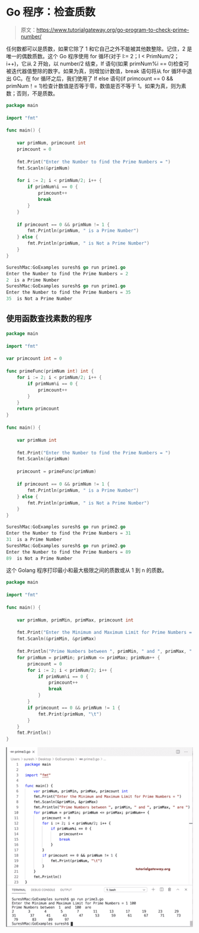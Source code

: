 # Go 程序：检查质数

> 原文：<https://www.tutorialgateway.org/go-program-to-check-prime-number/>

任何数都可以是质数，如果它除了 1 和它自己之外不能被其他数整除。记住，2 是唯一的偶数质数。这个 Go 程序使用 for 循环(对于 I:= 2；I < PrimNum/2；i++)，它从 2 开始，以 number/2 结束，If 语句(如果 primNum%i == 0)检查可被迭代器值整除的数字。如果为真，则增加计数值，break 语句将从 for 循环中退出 GC。在 for 循环之后，我们使用了 If else 语句(if primcount == 0 && primNum！= 1)检查计数值是否等于零，数值是否不等于 1。如果为真，则为素数；否则，不是质数。

```go
package main

import "fmt"

func main() {

    var primNum, primcount int
    primcount = 0

    fmt.Print("Enter the Number to find the Prime Numbers = ")
    fmt.Scanln(&primNum)

    for i := 2; i < primNum/2; i++ {
        if primNum%i == 0 {
            primcount++
            break
        }
    }

    if primcount == 0 && primNum != 1 {
        fmt.Println(primNum, " is a Prime Number")
    } else {
        fmt.Println(primNum, " is Not a Prime Number")
    }
}
```

```go
SureshMac:GoExamples suresh$ go run prime1.go
Enter the Number to find the Prime Numbers = 2
2  is a Prime Number
SureshMac:GoExamples suresh$ go run prime1.go
Enter the Number to find the Prime Numbers = 35
35  is Not a Prime Number
```

## 使用函数查找素数的程序

```go
package main

import "fmt"

var primcount int = 0

func primeFunc(primNum int) int {
    for i := 2; i < primNum/2; i++ {
        if primNum%i == 0 {
            primcount++
        }
    }
    return primcount
}

func main() {

    var primNum int

    fmt.Print("Enter the Number to find the Prime Numbers = ")
    fmt.Scanln(&primNum)

    primcount = primeFunc(primNum)

    if primcount == 0 && primNum != 1 {
        fmt.Println(primNum, " is a Prime Number")
    } else {
        fmt.Println(primNum, " is Not a Prime Number")
    }
}
```

```go
SureshMac:GoExamples suresh$ go run prime2.go
Enter the Number to find the Prime Numbers = 31
31  is a Prime Number
SureshMac:GoExamples suresh$ go run prime2.go
Enter the Number to find the Prime Numbers = 89
89  is Not a Prime Number
```

这个 Golang 程序打印最小和最大极限之间的质数或从 1 到 n 的质数。

```go
package main

import "fmt"

func main() {

    var primNum, primMin, primMax, primcount int

    fmt.Print("Enter the Minimum and Maximum Limit for Prime Numbers = ")
    fmt.Scanln(&primMin, &primMax)

    fmt.Println("Prime Numbers between ", primMin, " and ", primMax, " are ")
    for primNum = primMin; primNum <= primMax; primNum++ {
        primcount = 0
        for i := 2; i < primNum/2; i++ {
            if primNum%i == 0 {
                primcount++
                break
            }
        }
        if primcount == 0 && primNum != 1 {
            fmt.Print(primNum, "\t")
        }
    }
    fmt.Println()
}
```

![Golang Program to Find Prime Number 3](img/a0b46e02a7c9335095a0c71c6c591f45.png)